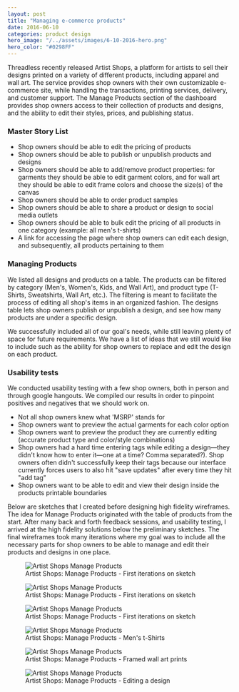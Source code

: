 ```yaml
---
layout: post
title: "Managing e-commerce products"
date: 2016-06-10
categories: product design
hero_image: "/../assets/images/6-10-2016-hero.png"
hero_color: "#0298FF"
---
```

Threadless recently released Artist Shops, a platform for artists to sell their designs printed on a variety of different products, including apparel and wall art. The service provides shop owners with their own customizable e-commerce site, while handling the transactions, printing services, delivery, and customer support. The Manage Products section of the dashboard provides shop owners access to their collection of products and designs, and the ability to edit their styles, prices, and publishing status.

### Master Story List
* Shop owners should be able to edit the pricing of products
* Shop owners should be able to publish or unpublish products and designs
* Shop owners should be able to add/remove product properties: for garments they should be able to edit garment colors, and for wall art they should be able to edit frame colors and choose the size(s) of the canvas
* Shop owners should be able to order product samples
* Shop owners should be able to share a product or design to social media outlets
* Shop owners should be able to bulk edit the pricing of all products in one category (example: all men's t-shirts)
* A link for accessing the page where shop owners can edit each design, and subsequently, all products pertaining to them

### Managing Products
We listed all designs and products on a table. The products can be filtered by category (Men's, Women's, Kids, and Wall Art), and product type (T-Shirts, Sweatshirts, Wall Art, etc.). The filtering is meant to facilitate the process of editing all shop's items in an organized fashion. The designs table lets shop owners publish or unpublish a design, and see how many products are under a specific design.

We successfully included all of our goal's needs, while still leaving plenty of space for future requirements. We have a list of ideas that we still would like to include such as  the ability for shop owners to replace and edit the design on each product.

### Usability tests
We conducted usability testing with a few shop owners, both in person and through google hangouts. We compiled our results in order to pinpoint positives and negatives that we should work on.

* Not all shop owners knew what 'MSRP' stands for
* Shop owners want to preview the actual garments for each color option
* Shop owners want to preview the product they are currently editing (accurate product type and color/style combinations)
* Shop owners had a hard time entering tags while editing a design—they didn't know how to enter it—one at a time? Comma separated?). Shop owners often didn't successfully keep their tags because our interface currently forces users to also hit "save updates" after every time they hit "add tag"
* Shop owners want to be able to edit and view their design inside the products printable boundaries

Below are sketches that I created before designing high fidelity wireframes. The idea for Manage Products originated with the table of products from the start. After many back and forth feedback sessions, and usability testing, I arrived at the high fidelity solutions below the preliminary sketches. The final wireframes took many iterations where my goal was to include all the necessary parts for shop owners to be able to manage and edit their products and designs in one place.

<figure>
	<img src="../../../../../../assets/images/manage-products-scan.jpg" title="Artist Shops Manage Products" class="has-caption" />
	<figcaption class="media-caption center">Artist Shops: Manage Products - First iterations on sketch</figcaption>
</figure>

<figure>
	<img src="../../../assets/images/manage-products-scan-2.jpg" title="Artist Shops Manage Products" class="has-caption" />
	<figcaption class="media-caption center">Artist Shops: Manage Products - First iterations on sketch</figcaption>
</figure>

<figure>
	<img src="../../../assets/images/manage-products-scan-3.jpg" title="Artist Shops Manage Products" class="has-caption" />
	<figcaption class="media-caption center">Artist Shops: Manage Products - First iterations on sketch</figcaption>
</figure>

<figure>
	<img src="../../../assets/images/manage-products-1.jpg" title="Artist Shops Manage Products" class="has-caption" />
	<figcaption class="media-caption center">Artist Shops: Manage Products - Men's t-Shirts</figcaption>
</figure>

<figure>
	<img src="../../../assets/images/manage-products-2.jpg" title="Artist Shops Manage Products" class="has-caption" />
	<figcaption class="media-caption center">Artist Shops: Manage Products - Framed wall art prints</figcaption>
</figure>

<figure>
	<img src="../../../assets/images/manage-products-3.jpg" title="Artist Shops Manage Products" class="has-caption" />
	<figcaption class="media-caption center">Artist Shops: Manage Products - Editing a design</figcaption>
</figure>
